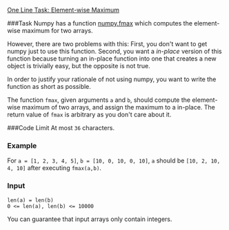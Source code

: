 [One Line Task: Element-wise Maximum](https://www.codewars.com/kata/one-line-task-element-wise-maximum)

###Task
Numpy has a function [numpy.fmax](https://docs.scipy.org/doc/numpy-1.15.0/reference/generated/numpy.fmax.html) which computes the element-wise maximum for two arrays.

However, there are two problems with this: First, you don't want to get numpy just to use this function. Second, you want a *in-place* version of this function because turning an in-place function into one that creates a new object is trivially easy, but the opposite is not true.

In order to justify your rationale of not using numpy, you want to write the function as short as possible.

The function `fmax`, given arguments `a` and `b`, should compute the element-wise maximum of two arrays, and assign the maximum to a in-place. The return value of `fmax` is arbitrary as you don't care about it.

###Code Limit
At most `36` characters.

### Example
For `a = [1, 2, 3, 4, 5]`, `b = [10, 0, 10, 0, 10]`, `a` should be `[10, 2, 10, 4, 10]` after executing `fmax(a,b)`.

### Input
```
len(a) = len(b)
0 <= len(a), len(b) <= 10000
```
You can guarantee that input arrays only contain integers.